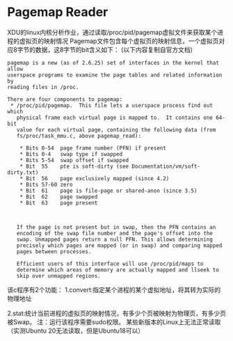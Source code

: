 # Pagemap Reader
XDU的linux内核分析作业，通过读取/proc/pid/pagemap虚拟文件来获取某个进程的虚拟页的映射情况
Pagemap文件包含每个虚拟页的映射信息，一个虚拟页对应8字节的数据，这8字节的bit含义如下：
(以下内容复制自官方文档)


```
pagemap is a new (as of 2.6.25) set of interfaces in the kernel that allow
userspace programs to examine the page tables and related information by
reading files in /proc.

There are four components to pagemap:
 * /proc/pid/pagemap.  This file lets a userspace process find out which
   physical frame each virtual page is mapped to.  It contains one 64-bit
   value for each virtual page, containing the following data (from
   fs/proc/task_mmu.c, above pagemap_read):

    * Bits 0-54  page frame number (PFN) if present
    * Bits 0-4   swap type if swapped
    * Bits 5-54  swap offset if swapped
    * Bit  55    pte is soft-dirty (see Documentation/vm/soft-dirty.txt)
    * Bit  56    page exclusively mapped (since 4.2)
    * Bits 57-60 zero
    * Bit  61    page is file-page or shared-anon (since 3.5)
    * Bit  62    page swapped
    * Bit  63    page present



   If the page is not present but in swap, then the PFN contains an
   encoding of the swap file number and the page's offset into the
   swap. Unmapped pages return a null PFN. This allows determining
   precisely which pages are mapped (or in swap) and comparing mapped
   pages between processes.

   Efficient users of this interface will use /proc/pid/maps to
   determine which areas of memory are actually mapped and llseek to
   skip over unmapped regions.
   ```
   该c程序有2个功能：
   1.convert:指定某个进程的某个虚拟地址，将其转为实际的物理地址
   
   2.stat:统计当前进程的虚拟页的映射情况，有多少个页被映射为物理页，有多少页被Swap。
   注：运行该程序需要sudo权限。 某些新版本的Linux上无法正常读取 （实测Ubuntu 20无法读取，但是Ubuntu18可以）
